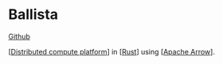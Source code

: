 # Ballista

[Github](https://github.com/ballista-compute/ballista)

[[Distributed compute platform]] in [[Rust]] using [[Apache Arrow]].

[//begin]: # "Autogenerated link references for markdown compatibility"
[Distributed compute platform]: distributed-compute-platform "Distributed Compute Platform"
[Rust]: rust "Rust"
[Apache Arrow]: apache-arrow "Apache Arrow"
[//end]: # "Autogenerated link references"